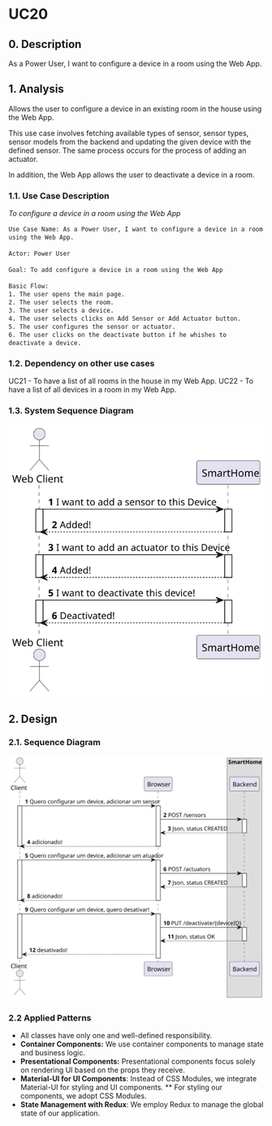 # UC20

## 0. Description

As a Power User, I want to configure a device in a room using the Web App.

## 1. Analysis

Allows the user to configure a device in an existing room in the house using the Web App.

This use case involves fetching available types of sensor, sensor types, sensor models from the backend and updating the given device with the defined sensor. The same process occurs for the process of adding an actuator.

In addition, the Web App allows the user to deactivate a device in a room.

### 1.1. Use Case Description

_To configure a device in a room using the Web App_

    Use Case Name: As a Power User, I want to configure a device in a room using the Web App.

    Actor: Power User

    Goal: To add configure a device in a room using the Web App

    Basic Flow:
    1. The user opens the main page.
    2. The user selects the room.
    3. The user selects a device.
    4. The user selects clicks on Add Sensor or Add Actuator button.
    5. The user configures the sensor or actuator.
    6. The user clicks on the deactivate button if he whishes to deactivate a device.

### 1.2. Dependency on other use cases

UC21 - To have a list of all rooms in the house in my Web App.
UC22 - To have a list of all devices in a room in my Web App.

### 1.3. System Sequence Diagram

![UC20_SSD](artifacts/UC20_SSD.svg)

## 2. Design

### 2.1. Sequence Diagram

![UC20_SD](artifacts/UC20_SD.svg)

### 2.2 Applied Patterns

- All classes have only one and well-defined responsibility.
- **Container Components:** We use container components to manage state and business logic.
- **Presentational Components:** Presentational components focus solely on rendering UI based on the props they receive.
- **Material-UI for UI Components**: Instead of CSS Modules, we integrate Material-UI for styling and UI components. **
  For styling our components, we adopt CSS Modules.
- **State Management with Redux**: We employ Redux to manage the global state of our application.